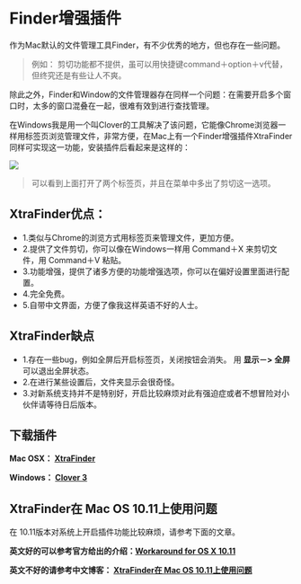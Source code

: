 # Finder增强插件

作为Mac默认的文件管理工具Finder，有不少优秀的地方，但也存在一些问题。
> 例如： 剪切功能都不提供，虽可以用快捷键command＋option＋v代替，但终究还是有些让人不爽。

除此之外，Finder和Window的文件管理器存在同样一个问题：在需要开启多个窗口时，太多的窗口混叠在一起，很难有效到进行查找管理。

在Windows我是用一个叫Clover的工具解决了该问题，它能像Chrome浏览器一样用标签页浏览管理文件，非常方便，在Mac上有一个Finder增强插件XtraFinder同样可实现这一功能，安装插件后看起来是这样的：

![](http://ww2.sinaimg.cn/large/005Xtdi2jw1f45k9y8qcxj30ph0gqq61.jpg)

> 可以看到上面打开了两个标签页，并且在菜单中多出了剪切这一选项。

## XtraFinder优点：

* 1.类似与Chrome的浏览方式用标签页来管理文件，更加方便。
* 2.提供了文件剪切，你可以像在Windows一样用 Command＋X 来剪切文件，用 Command＋V 粘贴。
* 3.功能增强，提供了诸多方便的功能增强选项，你可以在偏好设置里面进行配置。
* 4.完全免费。
* 5.自带中文界面，方便了像我这样英语不好的人士。

## XtraFinder缺点

* 1.存在一些bug，例如全屏后开启标签页，关闭按钮会消失。 用 **显示－> 全屏** 可以退出全屏状态。
* 2.在进行某些设置后，文件夹显示会很奇怪。
* 3.对新系统支持并不是特别好，开启比较麻烦对此有强迫症或者不想冒险对小伙伴请等待日后版本。

## 下载插件

**Mac OSX： [XtraFinder](http://www.trankynam.com/xtrafinder/)**

**Windows： [Clover 3](http://cn.ejie.me/)**

## XtraFinder在 Mac OS 10.11上使用问题

在 10.11版本对系统上开启插件功能比较麻烦，请参考下面的文章。

**英文好的可以参考官方给出的介绍：[Workaround for OS X 10.11](http://www.trankynam.com/xtrafinder/sip.html)**

**英文不好的请参考中文博客： [XtraFinder在 Mac OS 10.11上使用问题](http://www.jianshu.com/p/a47e96645d88)**





